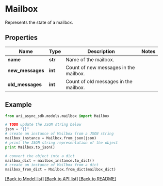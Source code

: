 # Mailbox

Represents the state of a mailbox.

## Properties
Name | Type | Description | Notes
------------ | ------------- | ------------- | -------------
**name** | **str** | Name of the mailbox. | 
**new_messages** | **int** | Count of new messages in the mailbox. | 
**old_messages** | **int** | Count of old messages in the mailbox. | 

## Example

```python
from ari_async_sdk.models.mailbox import Mailbox

# TODO update the JSON string below
json = "{}"
# create an instance of Mailbox from a JSON string
mailbox_instance = Mailbox.from_json(json)
# print the JSON string representation of the object
print Mailbox.to_json()

# convert the object into a dict
mailbox_dict = mailbox_instance.to_dict()
# create an instance of Mailbox from a dict
mailbox_from_dict = Mailbox.from_dict(mailbox_dict)
```
[[Back to Model list]](../README.md#documentation-for-models) [[Back to API list]](../README.md#documentation-for-api-endpoints) [[Back to README]](../README.md)


